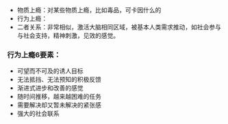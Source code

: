 <!--
 * @Description: 楔子 令人上瘾的时代的笔记
 * @Version: 1.0
 * @Author: Enda
 * @E-mail: striving@ytcai.work
 * @Date: 2020-07-24 20:21:35
 * @LastEditors: Enda
 * @Contact: striving@ytcai.work
 * @LastEditTime: 2020-07-24 20:28:23
--> 
* 物质上瘾：对某些物质上瘾，比如毒品，可卡因什么的
* 行为上瘾：
* 二者关系：非常相似，激活大脑相同区域，被基本人类需求推动，如社会参与与社会支持，精神刺激，见效的感觉。
  
### 行为上瘾6要素：
* 可望而不可及的诱人目标
* 无法抵挡、无法预知的积极反馈
* 渐进式进步和改善的感觉
* 随时间推移，越来越困难的任务
* 需要解决却又暂未解决的紧张感
* 强大的社会联系


